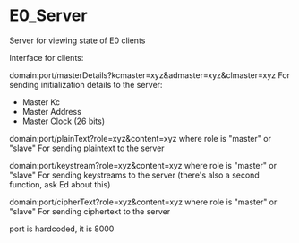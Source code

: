 E0_Server
=========

Server for viewing state of E0 clients

Interface for clients:

domain:port/masterDetails?kcmaster=xyz&admaster=xyz&clmaster=xyz
For sending initialization details to the server:
* Master Kc
* Master Address
* Master Clock (26 bits)

domain:port/plainText?role=xyz&content=xyz
where role is "master" or "slave"
For sending plaintext to the server

domain:port/keystream?role=xyz&content=xyz
where role is "master" or "slave"
For sending keystreams to the server
(there's also a second function, ask Ed about this)

domain:port/cipherText?role=xyz&content=xyz
where role is "master" or "slave"
For sending ciphertext to the server

port is hardcoded, it is 8000
